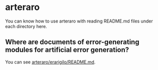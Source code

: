 # arteraro

You can know how to use arteraro with reading README.md files under each directory here.

## Where are documents of error-generating modules for artificial error generation?

You can see [arteraro/erarigilo/README.md](https://github.com/nymwa/arteraro/tree/main/arteraro/erarigilo).


